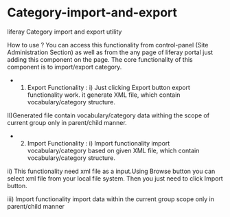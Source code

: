 # Category-import-and-export
liferay Category import and export utility

How to use ?
You can access this functionality from control-panel (Site Administration Section) as well as from the any page of liferay portal just adding this component on the page.
The core functionality of this component is to import/export category.

- 1) Export Functionality :
i) Just clicking Export button export functionality work. it generate XML file, which contain vocabulary/category structure.

II)Generated file contain vocabulary/category data withing the scope of current group only in parent/child manner.


- 2) Import Functionality :
i) Import functionality import vocabulary/category based on given XML file, which contain vocabulary/category structure.

ii) This functionality need xml file as a input.Using Browse button you can select xml file from your local file system. Then you just need to click Import button.

iii) Import functionality import data within the current group scope only in parent/child manner
